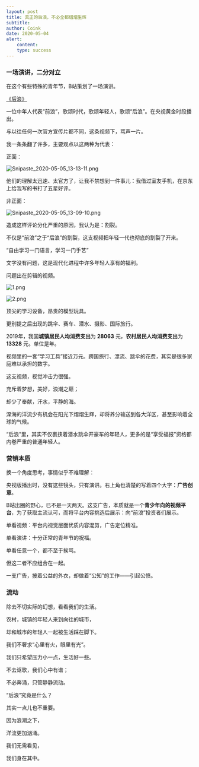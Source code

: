 ```yaml
---
layout: post
title: 真正的后浪，不必全都熠熠生辉
subtitle: 
author: Coink
date: 2020-05-04
alert: 
    content: 
    type: success
---
```


### 一场演讲，二分对立
在这个有些特殊的青年节，B站策划了一场演讲。

[《后浪》](https://www.bilibili.com/video/BV1FV411d7u7)

一位中年人代表“前浪”，歌颂时代，歌颂年轻人，歌颂“后浪”。在央视黄金时段播出。

与以往任何一次官方宣传片都不同，这条视频下，骂声一片。

我一条条翻了许多，主要观点以这两种为代表：

正面：

![Snipaste_2020-05-05_13-13-11.png](https://i.loli.net/2020/05/05/nvjk82CU3FtcxLI.png)

他们的理解太迅速、太官方了，让我不禁想到一件事儿：我借过室友手机，在京东上给我写的书打了五星好评。

非正面：

![Snipaste_2020-05-05_13-09-10.png](https://i.loli.net/2020/05/05/Fnsx6DU2gvfHR4V.png)

造成这样评论分化严重的原因，我认为是：割裂。

不仅是“前浪”之于“后浪”的割裂，这支视频把年轻一代也彻底的割裂了开来。

“自由学习一门语言，学习一门手艺”

文字没有问题，这是现代化进程中许多年轻人享有的福利。

问题出在剪辑的视频。

![1.png](https://i.loli.net/2020/05/05/CcV7pDeNJad8lyX.png)

![2.png](https://i.loli.net/2020/05/05/JMvwclO6z17T8ua.png)

顶尖的学习设备，昂贵的模型玩具。

更别提之后出现的跳伞、赛车、潜水、摄影、国际旅行。

2019年，我国**城镇居民人均消费支出**为 **28063** 元，**农村居民人均消费支出**为 **13328** 元。单位是年。

视频里的一套“学习工具”接近万元。跨国旅行、漂流、跳伞的花费，其实是很多家庭难以承担的数字。

这支视频，视觉冲击力很强。

充斥着梦想，美好，浪潮之巅；

却少了奉献，汗水，平静的海。

深海的洋流少有机会在阳光下熠熠生辉，却将养分输送到各大洋区，甚至影响着全球的气候。

“后浪”里，其实不仅裹挟着潜水跳伞开豪车的年轻人，更多的是“享受福报”资格都内卷严重的普通年轻人。

### 营销本质

换一个角度思考，事情似乎不难理解：

央视版播出时，没有这些镜头，只有演讲。右上角也清楚的写着四个大字：**广告创意**。

B站出圈的野心，已不是一天两天。这支广告，本质就是一个**青少年向的视频平台**，为了获取主流认可，而将平台内容挑选后展示：向“前浪”投资者们展示。

单看视频：平台内视觉层面优质内容混剪，广告定位精准。

单看演讲：十分正常的青年节的祝福。

单看任意一个，都不至于挨骂。

但这二者不应组合在一起。

一支广告，披着公益的外衣，却做着“公知”的工作——引起公愤。

### 流动

除去不切实际的幻想，看看我们的生活。

农村，城镇的年轻人来到向往的城市，

却和城市的年轻人一起被生活踩在脚下。

我们不奢求“心里有火，眼里有光”。

我们只希望压力小一点，生活好一些。

不去讴歌，我们心中有谱；

不必奔涌，只管静静流动。

“后浪”究竟是什么？

其实一点儿也不重要。

因为浪潮之下，

洋流更加汹涌。

我们无需看见，

我们身在其中。
